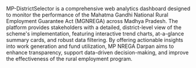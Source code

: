  MP-DistrictSelector is a comprehensive web analytics dashboard designed to monitor the performance of the Mahatma Gandhi National Rural Employment Guarantee Act (MGNREGA) across Madhya Pradesh.
The platform provides stakeholders with a detailed, district-level view of the scheme's implementation, featuring interactive trend charts, at-a-glance summary cards, and robust data filtering. By offering actionable insights into work generation and fund utilization, MP NREGA Darpan aims to enhance transparency, support data-driven decision-making, and improve the effectiveness of the rural employment program.
